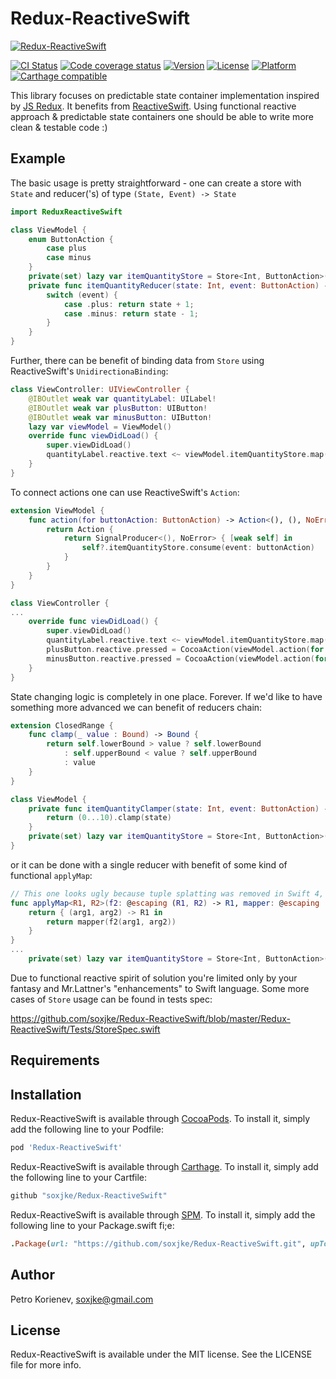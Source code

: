 # Redux-ReactiveSwift

[![Redux-ReactiveSwift](https://github.com/soxjke/Redux-ReactiveSwift/blob/master/Redux-ReactiveSwift-logo.svg)](https://github.com/soxjke/Redux-ReactiveSwift)

[![CI Status](https://travis-ci.org/soxjke/Redux-ReactiveSwift.svg?branch=master)](https://travis-ci.org/soxjke/Redux-ReactiveSwift)
[![Code coverage status](https://img.shields.io/codecov/c/github/soxjke/Redux-ReactiveSwift.svg?style=flat)](http://codecov.io/github/soxjke/Redux-ReactiveSwift)
[![Version](https://img.shields.io/cocoapods/v/Redux-ReactiveSwift.svg?style=flat)](http://cocoapods.org/pods/Redux-ReactiveSwift)
[![License](https://img.shields.io/badge/license-MIT-blue.svg?style=flat)](http://cocoapods.org/pods/Redux-ReactiveSwift)
[![Platform](https://img.shields.io/cocoapods/p/Redux-ReactiveSwift.svg?style=flat)](http://cocoapods.org/pods/Redux-ReactiveSwift)
[![Carthage compatible](https://img.shields.io/badge/Carthage-compatible-4BC51D.svg?style=flat)](https://github.com/Carthage/Carthage)

This library focuses on predictable state container implementation inspired by [JS Redux](http://redux.js.org). It benefits from [ReactiveSwift](https://github.com/ReactiveCocoa/ReactiveSwift). Using functional reactive approach & predictable state containers one should be able to write more clean & testable code :)

## Example

The basic usage is pretty straightforward - one can create a store with `State` and reducer('s) of type `(State, Event) -> State`

```swift
import ReduxReactiveSwift

class ViewModel {
    enum ButtonAction {
        case plus
        case minus
    }
    private(set) lazy var itemQuantityStore = Store<Int, ButtonAction>(state: 1, reducers: [self.itemQuantityReducer])
    private func itemQuantityReducer(state: Int, event: ButtonAction) -> Int {
        switch (event) {
            case .plus: return state + 1;
            case .minus: return state - 1;
        }
    }
}
```

Further, there can be benefit of binding data from `Store` using ReactiveSwift's `UnidirectionaBinding`:

```swift
class ViewController: UIViewController {
    @IBOutlet weak var quantityLabel: UILabel!
    @IBOutlet weak var plusButton: UIButton!
    @IBOutlet weak var minusButton: UIButton!
    lazy var viewModel = ViewModel()
    override func viewDidLoad() {
        super.viewDidLoad()
        quantityLabel.reactive.text <~ viewModel.itemQuantityStore.map(String.describing)
    }
}
```

To connect actions one can use ReactiveSwift's ```Action```:

```swift
extension ViewModel {
    func action(for buttonAction: ButtonAction) -> Action<(), (), NoError> {
        return Action {
            return SignalProducer<(), NoError> { [weak self] in
                self?.itemQuantityStore.consume(event: buttonAction)
            }
        }
    }
}

class ViewController {
...
    override func viewDidLoad() {
        super.viewDidLoad()
        quantityLabel.reactive.text <~ viewModel.itemQuantityStore.map(String.describing)
        plusButton.reactive.pressed = CocoaAction(viewModel.action(for: .plus))
        minusButton.reactive.pressed = CocoaAction(viewModel.action(for: .minus))
    }
}
```

State changing logic is completely in one place. Forever. If we'd like to have something more advanced we can benefit of reducers chain:

```swift
extension ClosedRange {
    func clamp(_ value : Bound) -> Bound {
        return self.lowerBound > value ? self.lowerBound
            : self.upperBound < value ? self.upperBound
            : value
    }
}

class ViewModel {
    private func itemQuantityClamper(state: Int, event: ButtonAction) -> Int {
        return (0...10).clamp(state)
    }
    private(set) lazy var itemQuantityStore = Store<Int, ButtonAction>(state: 1, reducers: [self.itemQuantityReducer, self.itemQuantityClamper]
}
```

or it can be done with a single reducer with benefit of some kind of functional ```applyMap```:

```swift
// This one looks ugly because tuple splatting was removed in Swift 4, thanks Chris Lattner!
func applyMap<R1, R2>(f2: @escaping (R1, R2) -> R1, mapper: @escaping (R1) -> R1) -> (R1, R2) -> R1 {
    return { (arg1, arg2) -> R1 in
        return mapper(f2(arg1, arg2))
    }
}
...
    private(set) lazy var itemQuantityStore = Store<Int, ButtonAction>(state: 1, reducers: [applyMap(f2: self.itemQuantityReducer, mapper: ClosedRange.clamp((0...10))]

```

Due to functional reactive spirit of solution you're limited only by your fantasy and Mr.Lattner's "enhancements" to Swift language. Some more cases of `Store` usage can be found in tests spec:

https://github.com/soxjke/Redux-ReactiveSwift/blob/master/Redux-ReactiveSwift/Tests/StoreSpec.swift

## Requirements

## Installation

Redux-ReactiveSwift is available through [CocoaPods](http://cocoapods.org). To install
it, simply add the following line to your Podfile:

```ruby
pod 'Redux-ReactiveSwift'
```

Redux-ReactiveSwift is available through [Carthage](https://github.com/Carthage/Carthage). To install
it, simply add the following line to your Cartfile:

```ruby
github "soxjke/Redux-ReactiveSwift"
```

Redux-ReactiveSwift is available through [SPM](https://swift.org/package-manager/). To install
it, simply add the following line to your Package.swift fi;e:

```ruby
.Package(url: "https://github.com/soxjke/Redux-ReactiveSwift.git", upToNextMajor: 1.0.0)
```

## Author

Petro Korienev, soxjke@gmail.com

## License

Redux-ReactiveSwift is available under the MIT license. See the LICENSE file for more info.
